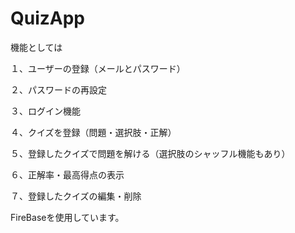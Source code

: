 # QuizApp

機能としては

１、ユーザーの登録（メールとパスワード）

２、パスワードの再設定

３、ログイン機能

４、クイズを登録（問題・選択肢・正解）

５、登録したクイズで問題を解ける（選択肢のシャッフル機能もあり）

６、正解率・最高得点の表示

７、登録したクイズの編集・削除

FireBaseを使用しています。


